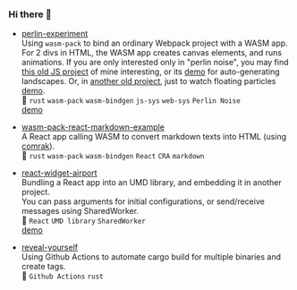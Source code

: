 ### Hi there 👋

- [perlin-experiment](https://github.com/minagawah/perlin-experiment)  
Using `wasm-pack` to bind an ordinary Webpack project with a WASM app.
For 2 divs in HTML, the WASM app creates canvas elements, and runs animations.
If you are only interested only in "perlin noise", you may find
[this old JS project](https://github.com/minagawah/perlin-noise-worldmap) of mine interesting,
or its [demo](http://tokyo800.jp/minagawah/perlin-noise-worldmap/) for auto-generating landscapes.
Or, in [another old project](https://github.com/minagawah/rust-perlin-wasm-test-2),
just to watch floating particles [demo](http://tokyo800.jp/minagawah/rust-perlin-wasm-test-2/).  
:pushpin: `rust` `wasm-pack` `wasm-bindgen` `js-sys` `web-sys` `Perlin Noise`  
[demo](http://tokyo800.jp/mina/perlin-experiment/)  

- [wasm-pack-react-markdown-example](https://github.com/minagawah/wasm-pack-react-markdown-example)  
A React app calling WASM to convert markdown texts into HTML (using [comrak](https://crates.io/crates/comrak)).  
:pushpin: `rust` `wasm-pack` `wasm-bindgen` `React` `CRA` `markdown`

- [react-widget-airport](https://github.com/minagawah/react-widget-airport)  
Bundling a React app into an UMD library, and embedding it in another project.  
You can pass arguments for initial configurations,
or send/receive messages using SharedWorker.  
:pushpin: `React` `UMD library` `SharedWorker`  
[demo](http://tokyo800.jp/mina/react-widget-airport/)

- [reveal-yourself](https://github.com/minagawah/reveal-yourself)  
Using Github Actions to automate cargo build for multiple binaries and create tags.  
:pushpin: `Github Actions` `rust`

<!--
**minagawah/minagawah** is a ✨ _special_ ✨ repository because its `README.md` (this file) appears on your GitHub profile.

Here are some ideas to get you started:

- 🔭 I’m currently working on ...
- 🌱 I’m currently learning ...
- 👯 I’m looking to collaborate on ...
- 🤔 I’m looking for help with ...
- 💬 Ask me about ...
- 📫 How to reach me: ...
- 😄 Pronouns: ...
- ⚡ Fun fact: ...
-->
